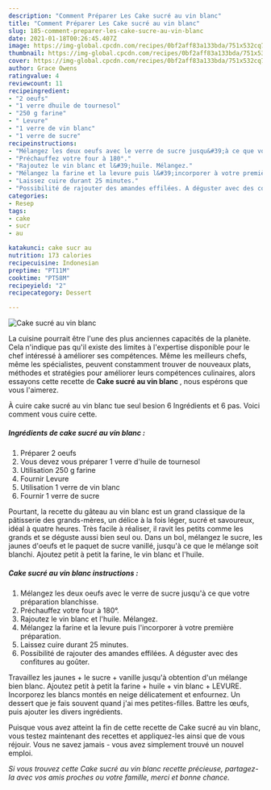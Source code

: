 ```yaml
---
description: "Comment Préparer Les Cake sucré au vin blanc"
title: "Comment Préparer Les Cake sucré au vin blanc"
slug: 185-comment-preparer-les-cake-sucre-au-vin-blanc
date: 2021-01-18T00:26:45.407Z
image: https://img-global.cpcdn.com/recipes/0bf2aff83a133bda/751x532cq70/cake-sucre-au-vin-blanc-photo-principale-de-la-recette.jpg
thumbnail: https://img-global.cpcdn.com/recipes/0bf2aff83a133bda/751x532cq70/cake-sucre-au-vin-blanc-photo-principale-de-la-recette.jpg
cover: https://img-global.cpcdn.com/recipes/0bf2aff83a133bda/751x532cq70/cake-sucre-au-vin-blanc-photo-principale-de-la-recette.jpg
author: Grace Owens
ratingvalue: 4
reviewcount: 11
recipeingredient:
- "2 oeufs"
- "1 verre dhuile de tournesol"
- "250 g farine"
- " Levure"
- "1 verre de vin blanc"
- "1 verre de sucre"
recipeinstructions:
- "Mélangez les deux oeufs avec le verre de sucre jusqu&#39;à ce que votre préparation blanchisse."
- "Préchauffez votre four à 180°."
- "Rajoutez le vin blanc et l&#39;huile. Mélangez."
- "Mélangez la farine et la levure puis l&#39;incorporer à votre première préparation."
- "Laissez cuire durant 25 minutes."
- "Possibilité de rajouter des amandes effilées. A déguster avec des confitures au goûter."
categories:
- Resep
tags:
- cake
- sucr
- au

katakunci: cake sucr au 
nutrition: 173 calories
recipecuisine: Indonesian
preptime: "PT11M"
cooktime: "PT58M"
recipeyield: "2"
recipecategory: Dessert

---
```



![Cake sucré au vin blanc](https://img-global.cpcdn.com/recipes/0bf2aff83a133bda/751x532cq70/cake-sucre-au-vin-blanc-photo-principale-de-la-recette.jpg)

La cuisine pourrait être l'une des plus anciennes capacités de la planète. Cela n'indique pas qu'il existe des limites à l'expertise disponible pour le chef intéressé à améliorer ses compétences. Même les meilleurs chefs, même les spécialistes, peuvent constamment trouver de nouveaux plats, méthodes et stratégies pour améliorer leurs compétences culinaires, alors essayons cette recette de <strong> Cake sucré au vin blanc </strong>, nous espérons que vous l'aimerez.

<!--inarticleads1-->

À cuire cake sucré au vin blanc tue seul besion 6 Ingrédients et 6 pas. Voici comment vous cuire cette.

##### Ingrédients de cake sucré au vin blanc :

1. Préparer 2 oeufs
1. Vous devez vous préparer 1 verre d&#39;huile de tournesol
1. Utilisation 250 g farine
1. Fournir  Levure
1. Utilisation 1 verre de vin blanc
1. Fournir 1 verre de sucre


Pourtant, la recette du gâteau au vin blanc est un grand classique de la pâtisserie des grands-mères, un délice à la fois léger, sucré et savoureux, idéal à quatre heures. Très facile à réaliser, il ravit les petits comme les grands et se déguste aussi bien seul ou. Dans un bol, mélangez le sucre, les jaunes d&#39;oeufs et le paquet de sucre vanillé, jusqu&#39;à ce que le mélange soit blanchi. Ajoutez petit à petit la farine, le vin blanc et l&#39;huile. 

<!--inarticleads2-->

##### Cake sucré au vin blanc instructions :

1. Mélangez les deux oeufs avec le verre de sucre jusqu&#39;à ce que votre préparation blanchisse.
1. Préchauffez votre four à 180°.
1. Rajoutez le vin blanc et l&#39;huile. Mélangez.
1. Mélangez la farine et la levure puis l&#39;incorporer à votre première préparation.
1. Laissez cuire durant 25 minutes.
1. Possibilité de rajouter des amandes effilées. A déguster avec des confitures au goûter.


Travaillez les jaunes + le sucre + vanille jusqu&#39;à obtention d&#39;un mélange bien blanc. Ajoutez petit à petit la farine + huile + vin blanc + LEVURE. Incorporez les blancs montés en neige délicatement et enfournez. Un dessert que je fais souvent quand j&#39;ai mes petites-filles. Battre les œufs, puis ajouter les divers ingrédients. 

<!--inarticleads1-->

<p>
Puisque vous avez atteint la fin de cette recette de Cake sucré au vin blanc, vous testez maintenant des recettes et appliquez-les ainsi que de vous réjouir. Vous ne savez jamais - vous avez simplement trouvé un nouvel emploi.
</p>

<p>
<i>Si vous trouvez cette Cake sucré au vin blanc recette précieuse, partagez-la avec vos amis proches ou votre famille, merci et bonne chance.</i>
</p>
